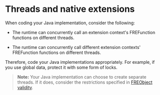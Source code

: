 # Threads and native extensions

When coding your Java implementation, consider the following:

- The runtime can concurrently call an extension context's FREFunction functions
  on different threads.

- The runtime can concurrently call different extension contexts' FREFunction
  functions on different threads.

Therefore, code your Java implementations appropriately. For example, if you use
global data, protect it with some form of locks.

> **Note:** Your Java implementation can choose to create separate threads. If
> it does, consider the restrictions specified in
> [FREObject validity](./accessing-actionscript-objects.md#freobject-validity).

